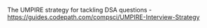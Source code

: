 The UMPIRE strategy for tackling DSA questions - https://guides.codepath.com/compsci/UMPIRE-Interview-Strategy

